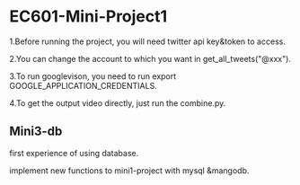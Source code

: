 # EC601-Mini-Project1

1.Before running the project, you will need twitter api key&token to access.

2.You can change the account to which you want in get_all_tweets("@xxx").

3.To run googlevison, you need to run export GOOGLE_APPLICATION_CREDENTIALS.

4.To get the output video directly, just run the combine.py.


Mini3-db
--------

first experience of using database.

implement new functions to mini1-project with mysql &mangodb.

